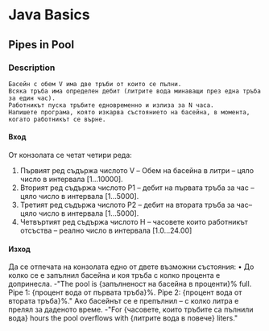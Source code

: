 # Java Basics

## Pipes in Pool

### Description

    Басейн с обем V има две тръби от които се пълни.
    Всяка тръба има определен дебит (литрите вода минаващи през една тръба за един час).
    Работникът пуска тръбите едновременно и излиза за N часа. 
    Напишете програма, която изкарва състоянието на басейна, в момента, когато работникът се върне.

#### Вход

От конзолата се четат четири реда:

1. Първият ред съдържа числото V – Обем на басейна в литри – цяло число в интервала [1…10000].
2. Вторият ред съдържа числото P1 – дебит на първата тръба за час – цяло число в интервала [1…5000].
3. Третият ред съдържа числото P2 – дебит на втората тръба за час– цяло число в интервала [1…5000].
4. Четвъртият ред съдържа числото H – часовете които работникът отсъства – реално число в интервала [1.0…24.00]

#### Изход

Да се отпечата на конзолата едно от двете възможни състояния:
• До колко се е запълнил басейна и коя тръба с колко процента е допринесла.
-"The pool is {запълненост на басейна в проценти}% full. Pipe 1: {процент вода от първата тръба}%. Pipe 2: {процент вода
от втората тръба}%."
Aко басейнът се е препълнил – с колко литра е прелял за даденото време.
-"For {часовете, които тръбите са пълнили вода} hours the pool overflows with {литрите вода в повече} liters."